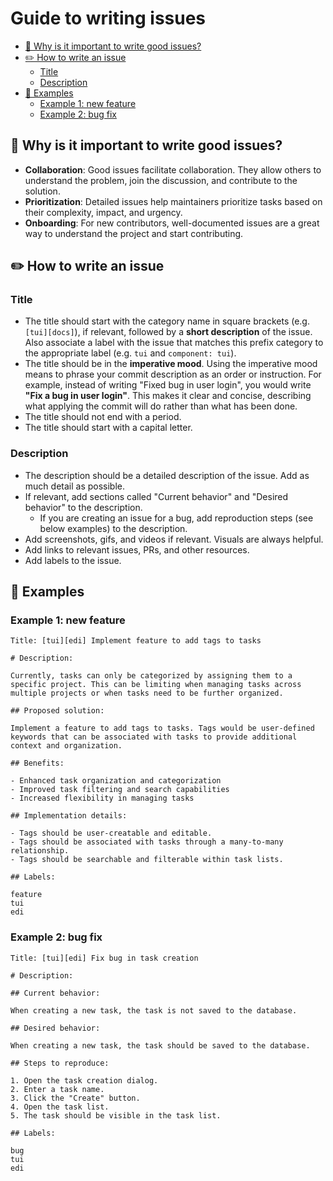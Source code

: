 # Guide to writing issues

<a id="markdown-guide-to-writing-issues" name="guide-to-writing-issues"></a>

<!-- TOC -->

- [🎈 Why is it important to write good issues?](#-why-is-it-important-to-write-good-issues)
- [✏️ How to write an issue](#-how-to-write-an-issue)
  - [Title](#title)
  - [Description](#description)
- [🌺 Examples](#-examples)
  - [Example 1: new feature](#example-1-new-feature)
  - [Example 2: bug fix](#example-2-bug-fix)

<!-- /TOC -->

## 🎈 Why is it important to write good issues?

<a id="markdown-%F0%9F%8E%88-why-is-it-important-to-write-good-issues%3F" name="%F0%9F%8E%88-why-is-it-important-to-write-good-issues%3F"></a>

- **Collaboration**: Good issues facilitate collaboration. They allow others to understand the
  problem, join the discussion, and contribute to the solution.
- **Prioritization**: Detailed issues help maintainers prioritize tasks based on their complexity,
  impact, and urgency.
- **Onboarding**: For new contributors, well-documented issues are a great way to understand the
  project and start contributing.

## ✏️ How to write an issue

<a id="markdown-%E2%9C%8F%EF%B8%8F-how-to-write-an-issue" name="%E2%9C%8F%EF%B8%8F-how-to-write-an-issue"></a>

### Title

<a id="markdown-title" name="title"></a>

- The title should start with the category name in square brackets (e.g. `[tui][docs]`), if relevant,
  followed by a **short description** of the issue. Also associate a label with the issue that
  matches this prefix category to the appropriate label (e.g. `tui` and `component: tui`).
- The title should be in the **imperative mood**. Using the imperative mood means to phrase your
  commit description as an order or instruction. For example, instead of writing "Fixed bug in user
  login", you would write **"Fix a bug in user login"**. This makes it clear and concise, describing
  what applying the commit will do rather than what has been done.
- The title should not end with a period.
- The title should start with a capital letter.

### Description

<a id="markdown-description" name="description"></a>

- The description should be a detailed description of the issue. Add as much detail as possible.
- If relevant, add sections called "Current behavior" and "Desired behavior" to the description.
  - If you are creating an issue for a bug, add reproduction steps (see below examples) to the
    description.
- Add screenshots, gifs, and videos if relevant. Visuals are always helpful.
- Add links to relevant issues, PRs, and other resources.
- Add labels to the issue.

## 🌺 Examples

<a id="markdown-%F0%9F%8C%BA-examples" name="%F0%9F%8C%BA-examples"></a>

### Example 1: new feature

<a id="markdown-example-1%3A-new-feature" name="example-1%3A-new-feature"></a>

```
Title: [tui][edi] Implement feature to add tags to tasks

# Description:

Currently, tasks can only be categorized by assigning them to a specific project. This can be limiting when managing tasks across multiple projects or when tasks need to be further organized.

## Proposed solution:

Implement a feature to add tags to tasks. Tags would be user-defined keywords that can be associated with tasks to provide additional context and organization.

## Benefits:

- Enhanced task organization and categorization
- Improved task filtering and search capabilities
- Increased flexibility in managing tasks

## Implementation details:

- Tags should be user-creatable and editable.
- Tags should be associated with tasks through a many-to-many relationship.
- Tags should be searchable and filterable within task lists.

## Labels:

feature
tui
edi

```

### Example 2: bug fix

<a id="markdown-example-2%3A-bug-fix" name="example-2%3A-bug-fix"></a>

```
Title: [tui][edi] Fix bug in task creation

# Description:

## Current behavior:

When creating a new task, the task is not saved to the database.

## Desired behavior:

When creating a new task, the task should be saved to the database.

## Steps to reproduce:

1. Open the task creation dialog.
2. Enter a task name.
3. Click the "Create" button.
4. Open the task list.
5. The task should be visible in the task list.

## Labels:

bug
tui
edi

```
